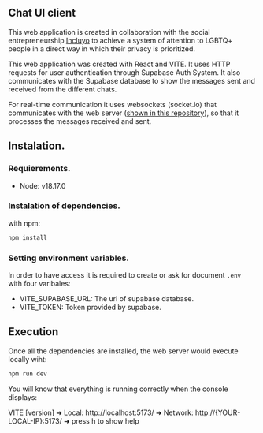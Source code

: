 ## Chat UI client
This web application is created in collaboration with the social entrepreneurship [Incluyo](https://incluyo.lgbt "Incluyo") to achieve a system of attention to LGBTQ+ people in a direct way in which their privacy is prioritized.

This web application was created with React and VITE. It uses HTTP requests for user authentication through Supabase Auth System. It also communicates with the Supabase database to show the messages sent and received from the different chats. 

For real-time communication it uses websockets (socket.io) that communicates with the web server ([shown in this repository](https://github.com/danieldamaco/trustchat-backend "shown in this repository")), so that it processes the messages received and sent. 

## Instalation.
### Requierements.
- Node: v18.17.0 

### Instalation of dependencies.
with npm:
```bash
npm install
```
### Setting environment variables.
In order to have access it is required to create or ask for document `.env` with four varibales:

- VITE_SUPABASE_URL: The url of supabase database.
- VITE_TOKEN: Token provided by supabase.

## Execution 
Once all the dependencies are installed, the web server would execute locally wiht:
```bash
npm run dev
```
You will know that everything is running correctly when the console displays:   

VITE [version]
  ➜  Local:   http://localhost:5173/
  ➜  Network: http://{YOUR-LOCAL-IP}:5173/
  ➜  press h to show help

